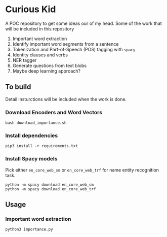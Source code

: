 # Curious Kid

A POC repository to get some ideas our of my head. Some of the work that will be included in this repository

1. Important word extraction
2. Identify important word segments from a sentence
3. Tokenization and Part-of-Speech (POS) tagging with `spacy`
4. Identity clauses and verbs
5. NER tagger
6. Generate questions from text blobs
7. Maybe deep learning approach?


## To build

Detail insturctions will be included when the work is done.

### Download Encoders and Word Vectors

```
bash download_importance.sh
```

### Install dependencies

```
pip3 install -r requirements.txt
```

### Install Spacy models

Pick either `en_core_web_sm` or `en_core_web_trf` for name entity recognition task.

```
python -m spacy download en_core_web_sm
python -m spacy download en_core_web_trf
```

## Usage

### Important word extraction

```
python3 importance.py
```